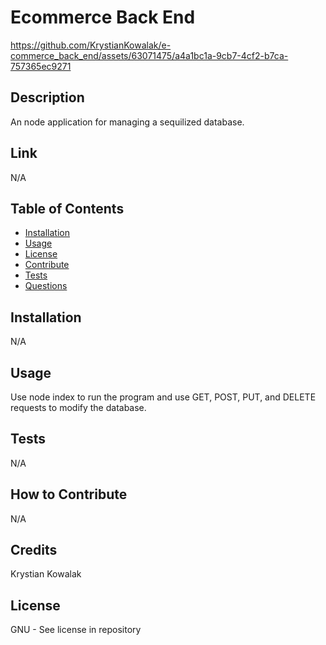 # Ecommerce Back End
https://github.com/KrystianKowalak/e-commerce_back_end/assets/63071475/a4a1bc1a-9cb7-4cf2-b7ca-757365ec9271

 ## Description
  An node application for managing a sequilized database.

  ## Link
  N/A

  ## Table of Contents
  - [Installation](#installation)
  - [Usage](#usage)
  - [License](#license)
  - [Contribute](#contribute)
  - [Tests](#tests)
  - [Questions](#questions)

  ## Installation
  N/A

  ## Usage
  Use node index to run the program and use GET, POST, PUT, and DELETE requests to modify the database.

  ## Tests
  N/A

  ## How to Contribute
  N/A

  ## Credits
  Krystian Kowalak

  ## License
  GNU - See license in repository
